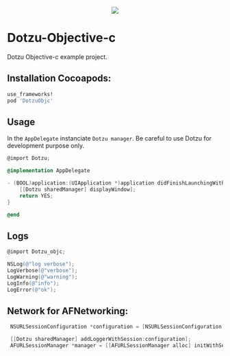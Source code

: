 <p align="center">
  <img src ="https://cloud.githubusercontent.com/assets/3276768/22606144/035a4a28-ea53-11e6-8359-323c214c2439.png"/>
</p>

# Dotzu-Objective-c
Dotzu Objective-c example project.

## Installation Cocoapods:
```Ruby
use_frameworks!
pod 'DotzuObjc'
```

## Usage

In the `AppDelegate` instanciate `Dotzu manager`.
Be careful to use Dotzu for development purpose only.

```Objective-c
@import Dotzu;

@implementation AppDelegate

- (BOOL)application:(UIApplication *)application didFinishLaunchingWithOptions:(NSDictionary *)launchOptions {
    [[Dotzu sharedManager] displayWindow];
    return YES;
}

@end
```

## Logs
```Objective-c
@import Dotzu_objc;

NSLog(@"log verbose");
LogVerbose(@"verbose");
LogWarning(@"warning");
LogInfo(@"info");
LogError(@"ok");
```

## Network for AFNetworking:

```Objective-c
 NSURLSessionConfiguration *configuration = [NSURLSessionConfiguration defaultSessionConfiguration];

 [[Dotzu sharedManager] addLoggerWithSession:configuration];
 AFURLSessionManager *manager = [[AFURLSessionManager alloc] initWithSessionConfiguration:configuration];
```
